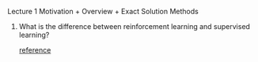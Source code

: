 Lecture 1 Motivation + Overview + Exact Solution Methods

1. What is the difference between reinforcement learning and supervised learning?

    [reference][1]

[1]: https://medium.com/@machadogj/ml-basics-supervised-unsupervised-and-reinforcement-learning-b18108487c5a
